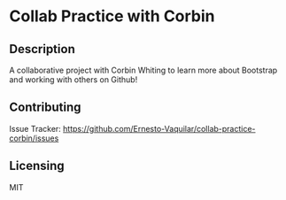 # Collab Practice with Corbin
## Description
A collaborative project with Corbin Whiting to learn more about Bootstrap and working with others on Github!

## Contributing
Issue Tracker: https://github.com/Ernesto-Vaquilar/collab-practice-corbin/issues

## Licensing
MIT
